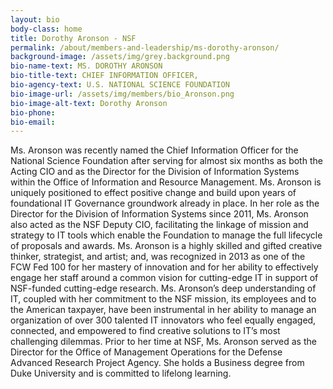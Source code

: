 ```yaml
---
layout: bio
body-class: home
title: Dorothy Aronson - NSF
permalink: /about/members-and-leadership/ms-dorothy-aronson/
background-image: /assets/img/grey.background.png
bio-name-text: MS. DOROTHY ARONSON
bio-title-text: CHIEF INFORMATION OFFICER,
bio-agency-text: U.S. NATIONAL SCIENCE FOUNDATION
bio-image-url: /assets/img/members/bio_Aronson.png
bio-image-alt-text: Dorothy Aronson
bio-phone:
bio-email:
---
```

Ms. Aronson was recently named the Chief Information Officer for the National Science Foundation after serving for almost six months as both the Acting CIO and as the Director for the Division of Information Systems within the Office of Information and Resource Management. Ms. Aronson is uniquely positioned to effect positive change and build upon years of foundational IT Governance groundwork already in place. In her role as the Director for the Division of Information Systems since 2011, Ms. Aronson also acted as the NSF Deputy CIO, facilitating the linkage of mission and strategy to IT tools which enable the Foundation to manage the full lifecycle of proposals and awards. Ms. Aronson is a highly skilled and gifted creative thinker, strategist, and artist; and, was recognized in 2013 as one of the FCW Fed 100 for her mastery of innovation and for her ability to effectively engage her staff around a common vision for cutting-edge IT in support of NSF-funded cutting-edge research. Ms. Aronson’s deep understanding of IT, coupled with her commitment to the NSF mission, its employees and to the American taxpayer, have been instrumental in her ability to manage an organization of over 300 talented IT innovators who feel equally engaged, connected, and empowered to find creative solutions to IT’s most challenging dilemmas. Prior to her time at NSF, Ms. Aronson served as the Director for the Office of Management Operations for the Defense Advanced Research Project Agency. She holds a Business degree from Duke University and is committed to lifelong learning.
